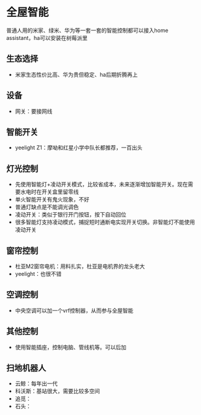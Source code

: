 # 全屋智能

普通人用的米家、绿米、华为等一套一套的智能控制都可以接入home assistant，ha可以安装在树莓派里

## 生态选择

* 米家生态性价比高、华为贵但稳定、ha后期折腾再上

## 设备

* 网关：要接网线

## 智能开关

* yeelight Z1：摩呦和红星小学中队长都推荐，一百出头

## 灯光控制

* 先使用智能灯+凌动开关模式，比较省成本，未来逐渐增加智能开关。现在需要水电时在开关盒里留零线
* 单火智能开关有鬼火现象，不好
* 普通灯缺点是不能调光调色
* 凌动开关：类似于银行开门按钮，按下自动回位
* 很多智能灯支持凌动模式，捕捉短时通断电实现开关切换。非智能灯不能使用凌动开关

## 窗帘控制

* 杜亚M2窗帘电机：用料扎实，杜亚是电机界的龙头老大
* yeelight：也很不错

## 空调控制

* 中央空调可以加一个vrf控制器，从而参与全屋智能

## 其他控制

* 使用智能插座，控制电脑、管线机等。可以后加

## 扫地机器人

* 云鲸：每年出一代
* 科沃斯：基站很大，需要比较多空间
* 追觅：
* 石头：